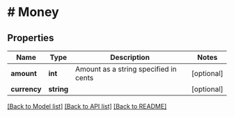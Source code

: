 # # Money

## Properties

Name | Type | Description | Notes
------------ | ------------- | ------------- | -------------
**amount** | **int** | Amount as a string specified in cents | [optional] 
**currency** | **string** |  | [optional] 

[[Back to Model list]](../../README.md#documentation-for-models) [[Back to API list]](../../README.md#documentation-for-api-endpoints) [[Back to README]](../../README.md)


